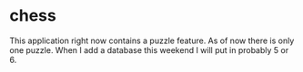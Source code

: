 # chess
This application right now contains a puzzle feature. As of now there is only one puzzle. When I add a database this weekend I will put in probably 5 or 6.